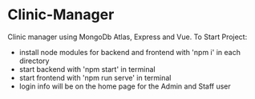 # Clinic-Manager
Clinic manager using MongoDb Atlas, Express and Vue.
To Start Project:
- install node modules for backend and frontend with 'npm i' in each directory
- start backend with 'npm start' in terminal
- start frontend with 'npm run serve' in terminal
- login info will be on the home page for the Admin and Staff user
